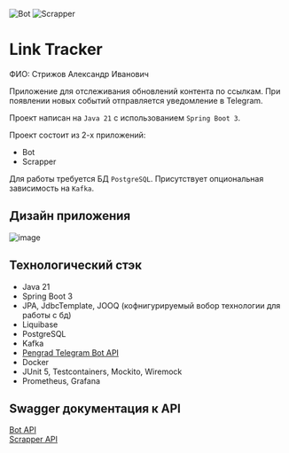 ![Bot](https://github.com/sanyarnd/java-course-2023-backend-template/actions/workflows/bot.yml/badge.svg)
![Scrapper](https://github.com/sanyarnd/java-course-2023-backend-template/actions/workflows/scrapper.yml/badge.svg)

# Link Tracker

ФИО: Стрижов Александр Иванович

Приложение для отслеживания обновлений контента по ссылкам.
При появлении новых событий отправляется уведомление в Telegram.

Проект написан на `Java 21` с использованием `Spring Boot 3`.

Проект состоит из 2-х приложений:
* Bot
* Scrapper

Для работы требуется БД `PostgreSQL`. Присутствует опциональная зависимость на `Kafka`.
## Дизайн приложения
![image](https://github.com/bifidok/TinkoffBackend/assets/16528008/03e94ced-e450-481a-83dd-46a55910c37b)


## Технологический стэк
* Java 21
* Spring Boot 3
* JPA, JdbcTemplate, JOOQ (кофнигурируемый вобор технологии для работы с бд)
* Liquibase
* PostgreSQL
* Kafka
* [Pengrad Telegram Bot API](https://github.com/pengrad/java-telegram-bot-api)
* Docker
* JUnit 5, Testcontainers, Mockito, Wiremock
* Prometheus, Grafana

## Swagger документация к API
[Bot API](https://github.com/bifidok/TinkoffBackend/blob/master/bot/src/main/resources/bot-api.json)  
[Scrapper API](https://github.com/bifidok/TinkoffBackend/blob/master/scrapper/src/main/resources/scrapper-api.json)
